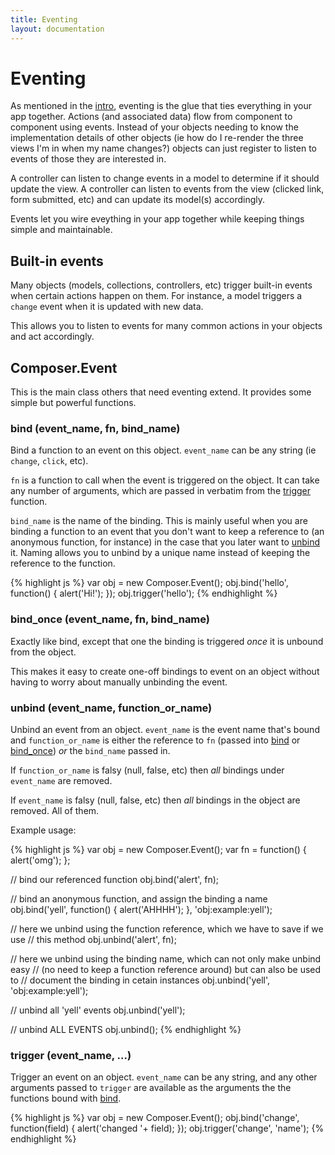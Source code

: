 ```yaml
---
title: Eventing
layout: documentation
---
```


# Eventing

As mentioned in the [intro](/composer.js/docs/intro), eventing is the glue that
ties everything in your app together. Actions (and associated data) flow from
component to component using events. Instead of your objects needing to know the
implementation details of other objects (ie how do I re-render the three views
I'm in when my name changes?) objects can just register to listen to events of
those they are interested in.

A controller can listen to change events in a model to determine if it should
update the view. A controller can listen to events from the view (clicked link,
form submitted, etc) and can update its model(s) accordingly.

Events let you wire eveything in your app together while keeping things simple
and maintainable.

## Built-in events

Many objects (models, collections, controllers, etc) trigger built-in events
when certain actions happen on them. For instance, a model triggers a `change`
event when it is updated with new data.

This allows you to listen to events for many common actions in your objects and
act accordingly.

## Composer.Event

This is the main class others that need eventing extend. It provides some simple
but powerful functions.

### bind (event_name, fn, bind_name)

Bind a function to an event on this object. `event_name` can be any string (ie
`change`, `click`, etc).

`fn` is a function to call when the event is triggered on the object. It can
take any number of arguments, which are passed in verbatim from the
[trigger](#trigger) function.

`bind_name` is the name of the binding. This is mainly useful when you are
binding a function to an event that you don't want to keep a reference to (an
anonymous function, for instance) in the case that you later want to [unbind](#unbind)
it. Naming allows you to unbind by a unique name instead of keeping the
reference to the function.

{% highlight js %}
var obj = new Composer.Event();
obj.bind('hello', function() { alert('Hi!'); });
obj.trigger('hello');
{% endhighlight %}

### bind_once (event_name, fn, bind_name)

Exactly like bind, except that one the binding is triggered *once* it is unbound
from the object.

This makes it easy to create one-off bindings to event on an object without
having to worry about manually unbinding the event.

### unbind (event_name, function_or_name)

Unbind an event from an object. `event_name` is the event name that's bound and
`function_or_name` is either the reference to `fn` (passed into [bind](#bind) or
[bind_once](#bind_once)) *or* the `bind_name` passed in.

If `function_or_name` is falsy (null, false, etc) then *all* bindings under
`event_name` are removed.

If `event_name` is falsy (null, false, etc) then *all* bindings in the object
are removed. All of them.

Example usage:

<div class="noeval">
{% highlight js %}
var obj = new Composer.Event();
var fn = function() { alert('omg'); };

// bind our referenced function
obj.bind('alert', fn);

// bind an anonymous function, and assign the binding a name
obj.bind('yell', function() { alert('AHHHH'); }, 'obj:example:yell');

// here we unbind using the function reference, which we have to save if we use
// this method
obj.unbind('alert', fn);

// here we unbind using the binding name, which can not only make unbind easy
// (no need to keep a function reference around) but can also be used to
// document the binding in cetain instances
obj.unbind('yell', 'obj:example:yell');

// unbind all 'yell' events
obj.unbind('yell');

// unbind ALL EVENTS
obj.unbind();
{% endhighlight %}
</div>

### trigger (event_name, ...)

Trigger an event on an object. `event_name` can be any string, and any other
arguments passed to `trigger` are available as the arguments the the functions
bound with [bind](#bind).

{% highlight js %}
var obj = new Composer.Event();
obj.bind('change', function(field) { alert('changed '+ field); });
obj.trigger('change', 'name');
{% endhighlight %}

